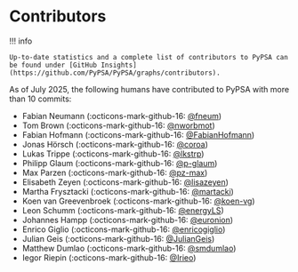 
# Contributors

!!! info

    Up-to-date statistics and a complete list of contributors to PyPSA can be found under [GitHub Insights](https://github.com/PyPSA/PyPSA/graphs/contributors).

As of July 2025, the following humans have contributed to PyPSA with more than 10 commits:

- Fabian Neumann (:octicons-mark-github-16: [@fneum](https://github.com/fneum))
- Tom Brown (:octicons-mark-github-16: [@nworbmot](https://github.com/nworbmot))
- Fabian Hofmann (:octicons-mark-github-16: [@FabianHofmann](https://github.com/FabianHofmann))
- Jonas Hörsch (:octicons-mark-github-16: [@coroa](https://github.com/coroa))
- Lukas Trippe (:octicons-mark-github-16: [@lkstrp](https://github.com/lkstrp))
- Philipp Glaum (:octicons-mark-github-16: [@p-glaum](https://github.com/p-glaum))
- Max Parzen (:octicons-mark-github-16: [@pz-max](https://github.com/pz-max))
- Elisabeth Zeyen (:octicons-mark-github-16: [@lisazeyen](https://github.com/lisazeyen))
- Martha Frysztacki (:octicons-mark-github-16: [@martacki](https://github.com/martacki))
- Koen van Greevenbroek (:octicons-mark-github-16: [@koen-vg](https://github.com/koen-vg))
- Leon Schumm (:octicons-mark-github-16: [@energyLS](https://github.com/energyLS))
- Johannes Hampp (:octicons-mark-github-16: [@euronion](https://github.com/euronion))
- Enrico Giglio (:octicons-mark-github-16: [@enricogiglio](https://github.com/enricogiglio))
- Julian Geis (:octicons-mark-github-16: [@JulianGeis](https://github.com/JulianGeis))
- Matthew Dumlao (:octicons-mark-github-16: [@smdumlao](https://github.com/smdumlao))
- Iegor Riepin (:octicons-mark-github-16: [@Irieo](https://github.com/Irieo))

